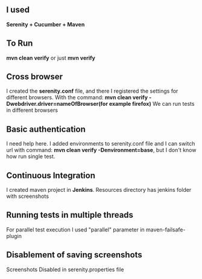 I used
--------------------------
**Serenity + Cucumber + Maven**

To Run
----------------------------
**mvn clean verify** or just **mvn verify**


Cross browser
--------------
I created the **serenity.conf** file, and there I registered the settings for different browsers.
With the command: **mvn clean verify -Dwebdriver.driver=nameOfBrowser(for example firefox)**  We can run tests in different browsers

Basic authentication
----------------------------
I need help here. I added environments to serenity.conf file and I can switch url with command:
**mvn clean verify -Denvironment=base**,
but I don't know how run single test.

Continuous Integration
------------------------------

I created maven project in **Jenkins**. Resources directory has jenkins folder with screenshots

Running tests in multiple threads
-----------------------------------
For parallel test execution I used "parallel" parameter in maven-failsafe-plugin 


Disablement of saving screenshots
------------------------------------
Screenshots Disabled in serenity.properties file